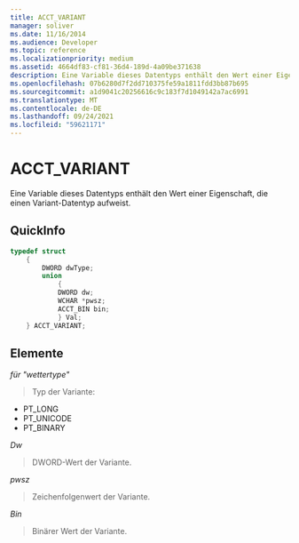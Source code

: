 ```yaml
---
title: ACCT_VARIANT
manager: soliver
ms.date: 11/16/2014
ms.audience: Developer
ms.topic: reference
ms.localizationpriority: medium
ms.assetid: 4664df83-cf81-36d4-189d-4a09be371638
description: Eine Variable dieses Datentyps enthält den Wert einer Eigenschaft, die einen Variant-Datentyp aufweist.
ms.openlocfilehash: 07b6280d7f2dd710375fe59a1811fdd3bb87b695
ms.sourcegitcommit: a1d9041c20256616c9c183f7d1049142a7ac6991
ms.translationtype: MT
ms.contentlocale: de-DE
ms.lasthandoff: 09/24/2021
ms.locfileid: "59621171"
---
```

# <a name="acct_variant"></a>ACCT_VARIANT

Eine Variable dieses Datentyps enthält den Wert einer Eigenschaft, die einen Variant-Datentyp aufweist.
  
## <a name="quick-info"></a>QuickInfo

```cpp
typedef struct 
    { 
        DWORD dwType; 
        union  
            { 
            DWORD dw; 
            WCHAR *pwsz; 
            ACCT_BIN bin; 
            } Val; 
    } ACCT_VARIANT; 

```

## <a name="members"></a>Elemente

_für "wettertype"_
  
> Typ der Variante:
    
  - PT_LONG
  - PT_UNICODE
  - PT_BINARY
    
_Dw_
  
> DWORD-Wert der Variante.
    
_pwsz_
  
> Zeichenfolgenwert der Variante.
    
_Bin_
  
> Binärer Wert der Variante.
    

